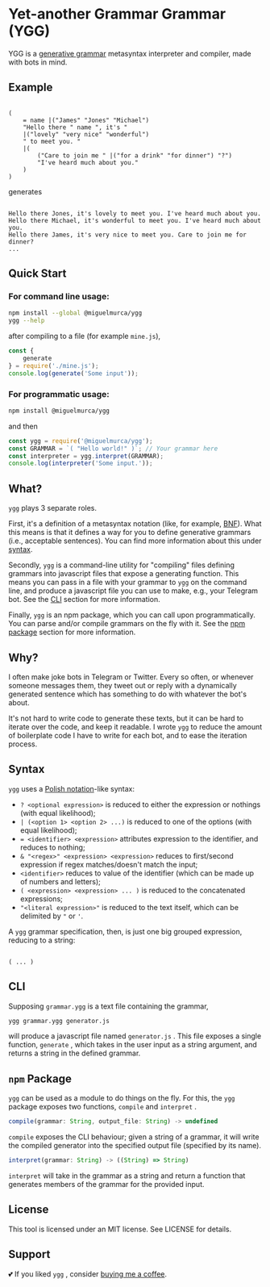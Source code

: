 # Yet-another Grammar Grammar (YGG)

YGG is a [generative grammar][0] metasyntax interpreter and compiler, made with bots in mind.

## Example

``` 

(
    = name |("James" "Jones" "Michael")
    "Hello there " name ", it's "
    |("lovely" "very nice" "wonderful")
    " to meet you. "
    |(
        ("Care to join me " |("for a drink" "for dinner") "?")
        "I've heard much about you."
    )
)
```

generates

``` 

Hello there Jones, it's lovely to meet you. I've heard much about you.
Hello there Michael, it's wonderful to meet you. I've heard much about you.
Hello there James, it's very nice to meet you. Care to join me for dinner?
...
```

## Quick Start

### For command line usage:

``` bash
npm install --global @miguelmurca/ygg
ygg --help
```

after compiling to a file (for example `mine.js`),

``` javascript
const {
    generate
} = require('./mine.js');
console.log(generate('Some input'));
```

### For programmatic usage:

``` bash
npm install @miguelmurca/ygg
```

and then

``` javascript
const ygg = require('@miguelmurca/ygg');
const GRAMMAR = `( "Hello world!" )`; // Your grammar here
const interpreter = ygg.interpret(GRAMMAR);
console.log(interpreter('Some input.'));
```

## What?

`ygg` plays 3 separate roles.

First, it's a definition of a metasyntax notation (like, for example, [BNF][2]). What this means is that it defines a way for you to define generative grammars (i.e., acceptable sentences). You can find more information about this under [syntax](#syntax).

Secondly, `ygg` is a command-line utility for "compiling" files defining grammars into javascript files that expose a generating function. This means you can pass in a file with your grammar to `ygg` on the command line, and produce a javascript file you can use to make, e.g., your Telegram bot. See the [CLI](#cli) section for more information.

Finally, `ygg` is an npm package, which you can call upon programmatically. You can parse and/or compile grammars on the fly with it. See the [npm package](#npm-package) section for more information.

## Why?

I often make joke bots in Telegram or Twitter. Every so often, or whenever someone messages them, they tweet out or reply with a dynamically generated sentence which has something to do with whatever the bot's about.

It's not hard to write code to generate these texts, but it can be hard to iterate over the code, and keep it readable. I wrote `ygg` to reduce the amount of boilerplate code I have to write for each bot, and to ease the iteration process.

## Syntax

`ygg` uses a [Polish notation][2]-like syntax:

* `? <optional expression>` is reduced to either the expression or nothings (with equal likelihood); 
* `| (<option 1> <option 2> ...)` is reduced to one of the options (with equal likelihood); 
* `= <identifier> <expression>` attributes expression to the identifier, and reduces to nothing; 
* `& "<regex>" <expression> <expression>` reduces to first/second expression if regex matches/doesn't match the input; 
* `<identifier>` reduces to value of the identifier (which can be made up of numbers and letters); 
* `( <expression> <expression> ... )` is reduced to the concatenated expressions; 
* `"<literal expression>"` is reduced to the text itself, which can be delimited by `"` or `'`.

A `ygg` grammar specification, then, is just one big grouped expression, reducing to a string:

``` 

( ... )
```

## CLI

Supposing `grammar.ygg` is a text file containing the grammar, 

``` bash
ygg grammar.ygg generator.js
```

will produce a javascript file named `generator.js` . This file exposes a single function, `generate` , which takes in the user input as a string argument, and returns a string in the defined grammar.

## `npm` Package

`ygg` can be used as a module to do things on the fly. For this, the `ygg` package exposes two functions, `compile` and `interpret` .

``` javascript
compile(grammar: String, output_file: String) -> undefined
```

`compile` exposes the CLI behaviour; given a string of a grammar, it will write the compiled generator into the specified output file (specified by its name).

``` javascript
interpret(grammar: String) -> ((String) => String)
```

`interpret` will take in the grammar as a string and return a function that generates members of the grammar for the provided input.

## License

This tool is licensed under an MIT license.
See LICENSE for details.

## Support

💕 If you liked `ygg` , consider [buying me a coffee](https://www.paypal.me/miguelmurca/2.50).

[0]: https://en.wikipedia.org/wiki/Generative_grammar
[1]: https://en.wikipedia.org/wiki/Backus%E2%80%93Naur_form
[2]: https://en.wikipedia.org/wiki/Polish_notation
